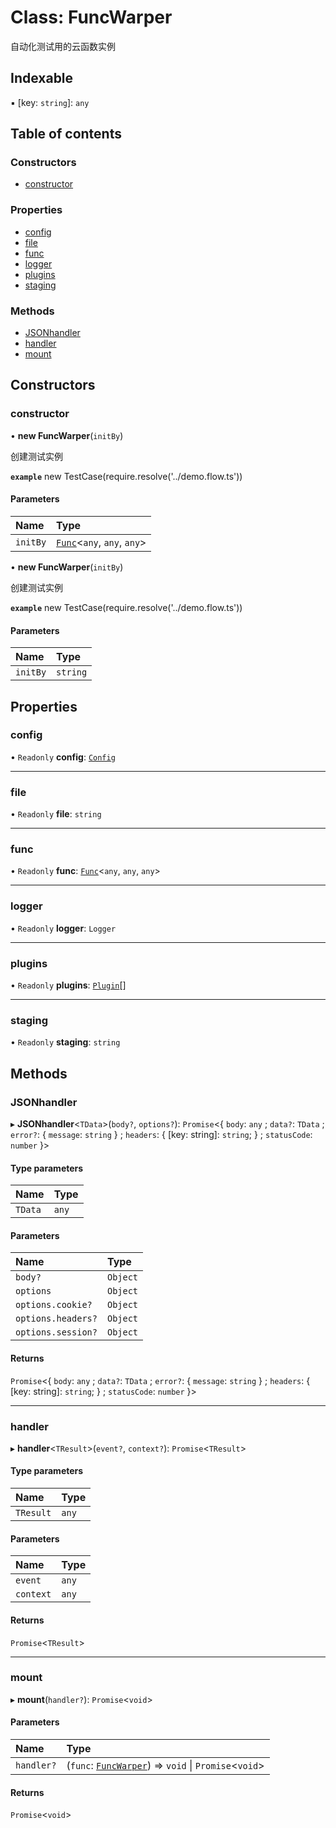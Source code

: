 # Class: FuncWarper

自动化测试用的云函数实例

## Indexable

▪ [key: `string`]: `any`

## Table of contents

### Constructors

- [constructor](FuncWarper.md#constructor)

### Properties

- [config](FuncWarper.md#config)
- [file](FuncWarper.md#file)
- [func](FuncWarper.md#func)
- [logger](FuncWarper.md#logger)
- [plugins](FuncWarper.md#plugins)
- [staging](FuncWarper.md#staging)

### Methods

- [JSONhandler](FuncWarper.md#jsonhandler)
- [handler](FuncWarper.md#handler)
- [mount](FuncWarper.md#mount)

## Constructors

### constructor

• **new FuncWarper**(`initBy`)

创建测试实例

**`example`** new TestCase(require.resolve('../demo.flow.ts'))

#### Parameters

| Name | Type |
| :------ | :------ |
| `initBy` | [`Func`](Func.md)<`any`, `any`, `any`\> |

• **new FuncWarper**(`initBy`)

创建测试实例

**`example`** new TestCase(require.resolve('../demo.flow.ts'))

#### Parameters

| Name | Type |
| :------ | :------ |
| `initBy` | `string` |

## Properties

### config

• `Readonly` **config**: [`Config`](../#config)

___

### file

• `Readonly` **file**: `string`

___

### func

• `Readonly` **func**: [`Func`](Func.md)<`any`, `any`, `any`\>

___

### logger

• `Readonly` **logger**: `Logger`

___

### plugins

• `Readonly` **plugins**: [`Plugin`](../#plugin)[]

___

### staging

• `Readonly` **staging**: `string`

## Methods

### JSONhandler

▸ **JSONhandler**<`TData`\>(`body?`, `options?`): `Promise`<{ `body`: `any` ; `data?`: `TData` ; `error?`: { `message`: `string`  } ; `headers`: { [key: string]: `string`;  } ; `statusCode`: `number`  }\>

#### Type parameters

| Name | Type |
| :------ | :------ |
| `TData` | `any` |

#### Parameters

| Name | Type |
| :------ | :------ |
| `body?` | `Object` |
| `options` | `Object` |
| `options.cookie?` | `Object` |
| `options.headers?` | `Object` |
| `options.session?` | `Object` |

#### Returns

`Promise`<{ `body`: `any` ; `data?`: `TData` ; `error?`: { `message`: `string`  } ; `headers`: { [key: string]: `string`;  } ; `statusCode`: `number`  }\>

___

### handler

▸ **handler**<`TResult`\>(`event?`, `context?`): `Promise`<`TResult`\>

#### Type parameters

| Name | Type |
| :------ | :------ |
| `TResult` | `any` |

#### Parameters

| Name | Type |
| :------ | :------ |
| `event` | `any` |
| `context` | `any` |

#### Returns

`Promise`<`TResult`\>

___

### mount

▸ **mount**(`handler?`): `Promise`<`void`\>

#### Parameters

| Name | Type |
| :------ | :------ |
| `handler?` | (`func`: [`FuncWarper`](FuncWarper.md)) => `void` \| `Promise`<`void`\> |

#### Returns

`Promise`<`void`\>
